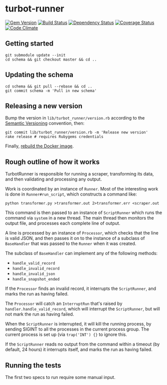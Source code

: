 # turbot-runner

[![Gem Version](https://badge.fury.io/rb/turbot-runner.svg)](https://badge.fury.io/rb/turbot-runner)
[![Build Status](https://secure.travis-ci.org/openc/turbot-runner.png)](https://travis-ci.org/openc/turbot-runner)
[![Dependency Status](https://gemnasium.com/openc/turbot-runner.png)](https://gemnasium.com/openc/turbot-runner)
[![Coverage Status](https://coveralls.io/repos/openc/turbot-runner/badge.png)](https://coveralls.io/r/openc/turbot-runner)
[![Code Climate](https://codeclimate.com/github/openc/turbot-runner.png)](https://codeclimate.com/github/openc/turbot-runner)

## Getting started

    git submodule update --init
    cd schema && git checkout master && cd ..

## Updating the schema

    cd schema && git pull --rebase && cd ..
    git commit schema -m 'Pull in new schema'

## Releasing a new version

Bump the version in `lib/turbot_runner/version.rb` according to the [Semantic Versioning](http://semver.org/) convention, then:

    git commit lib/turbot_runner/version.rb -m 'Release new version'
    rake release # requires Rubygems credentials

Finally, [rebuild the Docker image](https://github.com/openc/morph-docker-ruby#readme).

## Rough outline of how it works

TurbotRunner is responsible for running a scraper, transforming its data, and
then validating and processing any output.

Work is coordinated by an instance of `Runner`.  Most of the interesting work
is done in `Runner#run_script`, which constructs a command like:

    python transformer.py >transformer.out 2>transformer.err <scraper.out

This command is then passed to an instance of `ScriptRunner` which runs the
command via `system` in a new thread.  The main thread then monitors the output
file, and processes each complete line of output.

A line is processed by an instance of `Processor`, which checks that the line
is valid JSON, and then passes it on to the instance of a subclass of
`BaseHandler` that was passed to the `Runner` when it was created.

The subclass of `BaseHandler` can implement any of the following methods:

 * `handle_valid_record`
 * `handle_invalid_record`
 * `handle_invalid_json`
 * `handle_snapshot_ended`

If the `Processor` finds an invalid record, it interrupts the `ScriptRunner`,
and marks the run as having failed.

The `Processor` will catch an `InterruptRun` that's raised by
`handler.handle_valid_record`, which will interrupt the `ScriptRunner`, but
will not mark the run as having failed.

When the `ScriptRunner` is interrupted, it will kill the running process, by
sending SIGINT to all the processes in the current process group.  The current
process is set up (via `trap('INT') {}` to ignore this.

If the `ScriptRunner` reads no output from the command within a timeout (by
default, 24 hours) it interrupts itself, and marks the run as having failed.

## Running the tests

The first two specs to run require some manual input.
